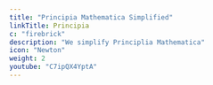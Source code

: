 ```yaml
---
title: "Principia Mathematica Simplified"
linkTitle: Principia
c: "firebrick"
description: "We simplify Principlia Mathematica"
icon: "Newton"
weight: 2
youtube: "C7ipQX4YptA"
---
```


<!-- The principle of universal gravitation defines the principia -->